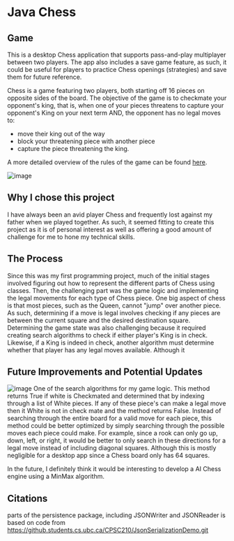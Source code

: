 # Java Chess 

## Game
This is a desktop Chess application that supports pass-and-play multiplayer between two players. The app also includes a save game feature, as such, it could be useful for players to practice Chess openings (strategies)
and save them for future reference.

Chess is a game featuring two players, both starting off 16 pieces on opposite sides of the board. The objective of the game is to checkmate your opponent's king, that is, when one of your pieces threatens to capture your opponent's
King on your next term AND, the opponent has no legal moves to:

* move their king out of the way
* block your threatening piece with another piece 
* capture the piece threatening the king.
  
A more detailed overview of the rules of the game can be found [here](https://www.chess.com/learn-how-to-play-chess).

![image](https://github.com/BryanJ1ang/Java-Chess/assets/134325602/c04d40ca-72f8-4ebb-90da-1f2cf086127f)


## Why I chose this project 
I have always been an avid player Chess and frequently lost against my father when we played together. As such,
it seemed fitting to create this project as it is of personal interest as well as offering a good amount
of challenge for me to hone my technical skills.

## The Process
Since this was my first programming project, much of the initial stages involved figuring out how to represent the different parts of Chess using classes. Then, the challenging part was the game logic 
and implementing the legal movements for each type of Chess piece. One big aspect of chess is that most pieces, such as the Queen, cannot "jump" over another piece. As such, determining if a move is legal 
involves checking if any pieces are between the current square and the desired destination square. Determining the game state was also challenging because it required creating search algorithms to check 
if either player's King is in check. Likewise, if a King is indeed in check, another algorithm must determine whether that player has any legal moves available. Although it 


## Future Improvements and Potential Updates
![image](https://github.com/BryanJ1ang/Java-Chess/assets/134325602/f822eb9c-4b28-472b-915c-8c55d3ba849c)
One of the search algorithms for my game logic. This method returns True if white is Checkmated and determined that by indexing through a list of White pieces. If any of these piece's can make a legal move then it 
White is not in check mate and the method returns False. Instead of searching through the entire board for a valid move for each piece, this method could be better optimized by simply searching through the possible moves 
each piece could make. For example, since a rook can only go up, down, left, or right, it would be better to only search in these directions for a legal move instead of including diagonal squares. Although this is mostly 
negligible for a desktop app since a Chess board only has 64 squares.

In the future, I definitely think it would be interesting to develop a AI Chess engine using a MinMax algorithm.


## Citations
parts of the persistence package, including JSONWriter and JSONReader is based on code from https://github.students.cs.ubc.ca/CPSC210/JsonSerializationDemo.git



